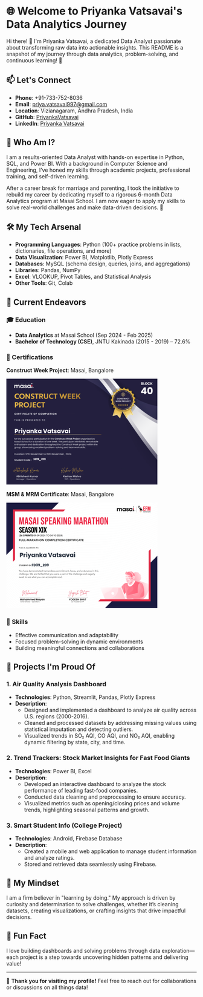 # 🌐 Welcome to Priyanka Vatsavai's Data Analytics Journey

Hi there! 👋 I'm Priyanka Vatsavai, a dedicated Data Analyst passionate about transforming raw data into actionable insights. This README is a snapshot of my journey through data analytics, problem-solving, and continuous learning! 🌟

## 📫 Let's Connect
- **Phone**: +91-733-752-8036  
- **Email**: [priya.vatsavai997@gmail.com](mailto:priya.vatsavai997@gmail.com)  
- **Location**: Vizianagaram, Andhra Pradesh, India  
- **GitHub**: [PriyankaVatsavai](https://github.com/PriyankaVatsavai)  
- **LinkedIn**: [Priyanka Vatsavai](#)  

## 🎯 Who Am I?
I am a results-oriented Data Analyst with hands-on expertise in Python, SQL, and Power BI. With a background in Computer Science and Engineering, I’ve honed my skills through academic projects, professional training, and self-driven learning.

After a career break for marriage and parenting, I took the initiative to rebuild my career by dedicating myself to a rigorous 6-month Data Analytics program at Masai School. I am now eager to apply my skills to solve real-world challenges and make data-driven decisions. 🚀

## 🛠️ My Tech Arsenal
- **Programming Languages**: Python (100+ practice problems in lists, dictionaries, file operations, and more)  
- **Data Visualization**: Power BI, Matplotlib, Plotly Express  
- **Databases**: MySQL (schema design, queries, joins, and aggregations)  
- **Libraries**: Pandas, NumPy  
- **Excel**: VLOOKUP, Pivot Tables, and Statistical Analysis  
- **Other Tools**: Git, Colab  

## 🌱 Current Endeavors
### 🎓 Education
- **Data Analytics** at Masai School (Sep 2024 - Feb 2025)  
- **Bachelor of Technology (CSE)**, JNTU Kakinada (2015 - 2019) – 72.6%  

### 💼 Certifications
 **Construct Week Project**: Masai, Bangalore  
    <div align="left">
      <img src="python_project.jpg" alt="Python Project" width="400">
    </div>
    
 **MSM & MRM Certificate**: Masai, Bangalore  
    <div align="left">
      <img src="MSM_&_MRM.jpg" alt="MSM & MRM Certificate" width="400">
    </div>



### 🧠 Skills
- Effective communication and adaptability  
- Focused problem-solving in dynamic environments  
- Building meaningful connections and collaborations  

## 🚀 Projects I'm Proud Of
### 1. Air Quality Analysis Dashboard
- **Technologies**: Python, Streamlit, Pandas, Plotly Express  
- **Description**:  
  - Designed and implemented a dashboard to analyze air quality across U.S. regions (2000-2016).  
  - Cleaned and processed datasets by addressing missing values using statistical imputation and detecting outliers.  
  - Visualized trends in SO₂ AQI, CO AQI, and NO₂ AQI, enabling dynamic filtering by state, city, and time.  

### 2. Trend Trackers: Stock Market Insights for Fast Food Giants
- **Technologies**: Power BI, Excel  
- **Description**:  
  - Developed an interactive dashboard to analyze the stock performance of leading fast-food companies.  
  - Conducted data cleaning and preprocessing to ensure accuracy.  
  - Visualized metrics such as opening/closing prices and volume trends, highlighting seasonal patterns and growth.  

### 3. Smart Student Info (College Project)
- **Technologies**: Android, Firebase Database  
- **Description**:  
  - Created a mobile and web application to manage student information and analyze ratings.  
  - Stored and retrieved data seamlessly using Firebase.  

## 🧠 My Mindset
I am a firm believer in "learning by doing." My approach is driven by curiosity and determination to solve challenges, whether it’s cleaning datasets, creating visualizations, or crafting insights that drive impactful decisions.

## 🌟 Fun Fact
I love building dashboards and solving problems through data exploration—each project is a step towards uncovering hidden patterns and delivering value!

---

🙏 **Thank you for visiting my profile!** Feel free to reach out for collaborations or discussions on all things data!
